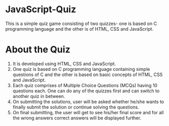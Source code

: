 # JavaScript-Quiz
This is a simple quiz game consisting of two quizzes- one is based on C programming language and the other is of HTML, CSS and JavaScript.

# About the Quiz
1) It is developed using HTML, CSS and JavaScript.
2) One quiz is based on C programming language containing simple questions of C and the other is based on basic concepts of HTML, CSS and JavaScript.
3) Each quiz comprises of Multiple Choice Questions (MCQs) having 10 questions each. One can do any of the quizzes first and can switch to another quiz in between.
4) On submitting the solutions, user will be asked whether he/she wants to finally submit the solution or continue solving the questions. 
5) On final submitting, the user will get to see his/her final score and for all the wrong answers correct answers will be displayed further. 
